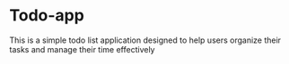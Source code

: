 # Todo-app
This is a simple todo list application designed to help users organize their tasks and manage their time effectively
